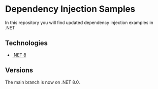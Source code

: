 # Dependency Injection Samples
In this repository you will find updated dependency injection examples in .NET

## Technologies

* [.NET 8](https://learn.microsoft.com/en-us/dotnet/core/extensions/dependency-injection)

## Versions
The main branch is now on .NET 8.0.
